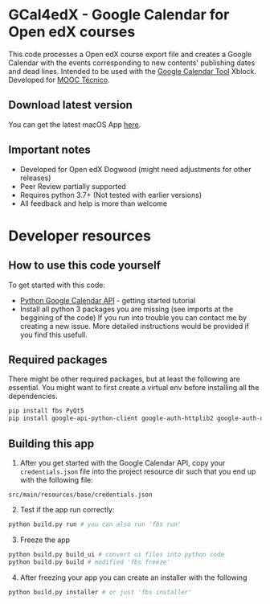 # GCal4edX - Google Calendar for Open edX courses

This code processes a Open edX course export file and creates a Google Calendar with the events corresponding to new contents' publishing dates and dead lines.
Intended to be used with the [Google Calendar Tool] Xblock.
Developed for [MOOC Técnico].

## Download latest version
You can get the latest macOS App [here].

## Important notes
* Developed for Open edX Dogwood (might need adjustments for other releases)
* Peer Review partially supported
* Requires python 3.7+ (Not tested with earlier versions)
* All feedback and help is more than welcome

# Developer resources

## How to use this code yourself
To get started with this code:
* [Python Google Calendar API] - getting started tutorial
* Install all python 3 packages you are missing (see imports at the beggining of the code)
If you run into trouble you can contact me by creating a new issue. More detailed instructions would be provided if you find this usefull.

## Required packages
There might be other required packages, but at least the following are essential. You might want to first create a virtual env before installing all the dependencies.
```bash
pip install fbs PyQt5
pip install google-api-python-client google-auth-httplib2 google-auth-oauthlib
```

## Building this app
1. After you get started with the Google Calendar API, copy your `credentials.json` file into the project resource dir such that you end up with the following file:
```
src/main/resources/base/credentials.json
```
2. Test if the app run correctly:
```bash
python build.py run # you can also run 'fbs run'
```

3. Freeze the app
```bash
python build.py build_ui # convert ui files into python code
python build.py build # modified 'fbs freeze'
```

4. After freezing your app you can create an installer with the following
```bash
python build.py installer # or just 'fbs installer'
```

[Google Calendar Tool]: https://edx.readthedocs.io/projects/open-edx-ca/en/dogwood/exercises_tools/google_calendar.html 
[MOOC Técnico]: https://mooc.tecnico.ulisboa.pt
[Python Google Calendar API]: https://developers.google.com/calendar/quickstart/python
[here]: https://fbs.sh/victor/GCal4edX/GCal4edX.dmg
